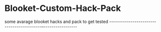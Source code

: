 # Blooket-Custom-Hack-Pack

some avarage blooket hacks and pack to get tested
-------------------------------------------–-----------------

